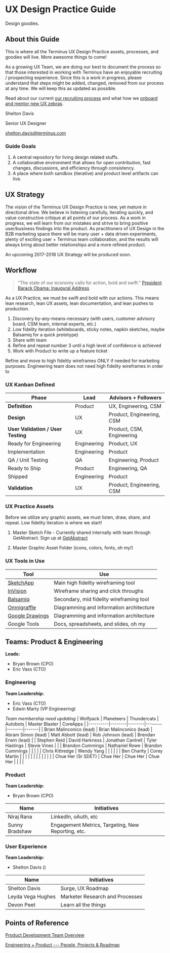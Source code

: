 # UX Design Practice Guide
Design goodies.

## About this Guide
This is where all the Terminus UX Design Practice assets, processes, and goodies will live. More awesome things to come!

As a growing UX Team, we are doing our best to document the process so that those interested in working with Terminus have an enjoyable recruiting / prospecting experience. Since this is a work in progress, please understand that steps might be added, changed, removed from our process at any time. We will keep this as updated as possible.

Read about our current [our recruiting process](docs/UX-Recruiting.md) and what how we [onboard and mentor new UX zebras](docs/UX-Onboarding-Mentoring.md).

Shelton Davis

Senior UX Designer

shelton.davis@terminus.com

### Guide Goals
1. A central repository for living design related stuffs.
2. A collaborative environment that allows for open contribution, fast changes, discussions, and efficiency through consistency.
3. A place where both sandbox (iterative) and product level artifacts can live.

## UX Strategy
The vision of the Terminus UX Design Practice is new, yet mature in directional drive. We believe in listening carefully, iterating quickly, and value constructive critique at all points of our process. As a work in progress, we will learn from our mistakes and strive to bring positive user/business findings into the product. As practitioners of UX Design in the B2B marketing space there will be many user + data driven experiments, plenty of exciting user + Terminus team collaboration, and the results will always bring about better relationships and a more refined product.

An upcoming 2017-2018 UX Strategy will be produced soon.

## Workflow
> "The state of our economy calls for action, bold and swift."
[President Barack Obama: Inaugural Address](https://obamawhitehouse.archives.gov/blog/2009/01/21/president-barack-obamas-inaugural-address)

As a UX Practice, we must be swift and bold with our actions. This means lean research, lean UX assets, lean documentation, and lean pushes to production.

1. Discovery by-any-means-necessary (with users, customer advisory board, CSM team, internal experts, etc.)
2. Low fidelity iteration (whiteboards, sticky notes, napkin sketches, maybe Balsamiq for a quick prototype)
3. Share with team
4. Refine and repeat number 3 until a high level of confidence is achieved
4. Work with Product to write up a feature ticket

Refine and move to high fidelity wireframes ONLY if needed for marketing purposes. Engineering team does not need high fidelity wireframes in order to

### UX Kanban Defined
| Phase      | Lead    | Advisors + Followers |
|------------|---------|----------------------|
| **Definition** | Product | UX, Engineering, CSM |
| **Design** | UX | Product, Engineering, CSM |
| **User Validation / User Testing** | UX | Product, CSM, Engineering |
| Ready for Engineering | Engineering | Product, UX |
| Implementation | Engineering | Product |
| QA / Unit Testing | QA | Engineering, Product |
| Ready to Ship | Product | Engineering, QA |
| Shipped | Engineering | Product |
| **Validation** | UX | Product, Engineering, CSM |

### UX Practice Assets
Before we utilize any graphic assets, we must listen, draw, share, and repeat. Low fidelity iteration is where we start!

1. Master Sketch File - Currently shared internally with team through GetAbstract. Sign up at [GetAbstract](https://www.goabstract.com/)

2. Master Graphic Asset Folder (icons, colors, fonts, oh my!)

### UX Tools in Use
| Tool | Use |
|------|-----|
| [SketchApp](https://www.sketchapp.com/) | Main high fidelity wireframing tool |
| [InVision](https://www.invisionapp.com/) | Wireframe sharing and click throughs |
| [Balsamiq](https://balsamiq.com/) | Secondary, mid fidelity wireframing tool |
| [Omnigraffle](https://www.omnigroup.com/omnigraffle/) | Diagramming and information architecture |
| [Google Drawings](https://docs.google.com/drawings/d/1J5XHDQDRXzpvyyy8P4-CLquVWA7aCEiiAIcjd6e1XbM/edit) | Diagramming and information architecture |
| Google Tools | Docs, spreadsheets, and slides, oh my |


## Teams: Product & Engineering
**Leads:**
- Bryan Brown (CPO)
- Eric Vass (CTO)

### Engineering
**Team Leadership:**
- Eric Vass (CTO)
- Edwin Marty (VP Engineering)

_Team membership need updating_
| Wolfpack  | Planeteers  | Thundercats |  Autobots | Master Blaster | CoreApps |
|----------|--------|--------|--------|--------|-------|
| Brian Malinconico (lead)  | Brian Malinconico (lead)  | Abram Simon (lead) | Matt Abbott (lead) | Rob Johnson (lead) | Brendan Erwin (lead) |
| Stephen Reid  | David Harkness  | Jonathan Cantrell | Tyler Hastings | Stevie Vines |  |
| Brandon Cummings  | Nathaniel Rowe   | Brandon Cummings |  |  |  |
| Chris Kittredge  | Wendy Yang  |  |  |  |  |
| Ben Charity  | Corey Martin  |  |  |  |  |
|  |  |  |  |  |  |
| Chue Her (Sr SDET)  | Chue Her  | Chue Her | Chue Her |  |  |  |

### Product
**Team Leadership:**
- Bryan Brown (CPO)

| Name  | Initiatives  |
|----------|--------|
| Niraj Rana  | LinkedIn, oAuth, etc  |
| Sunny Bradshaw  | Engagement Metrics, Targeting, New Reporting, etc.  |

### User Experience
**Team Leadership:**
- Shelton Davis ()

| Name  | Initiatives  |
|----------|--------|
| Shelton Davis  | Surge, UX Roadmap  |
| Leyda Vega Hughes  | Marketer Research and Processes  |
| Devon Peet  | Learn all the things |



## Points of Reference

[Product Development Team Overview](https://docs.google.com/a/terminus.com/spreadsheets/d/1oPGXr9Hkb7ymLnOe0F6EqnpVJ9iCuvTBdneKeDqpT0Y/edit?usp=sharing)

[Engineering + Product --- People, Projects & Roadmap](https://docs.google.com/a/terminus.com/spreadsheets/d/1mSaMLXyjzyxb1BpAAjda_bNfNCZhTjoZp-5h-AnHZCA/edit?usp=sharing)
